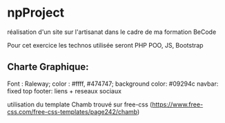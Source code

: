 # npProject
réalisation d'un site sur l'artisanat dans le cadre de ma formation BeCode

Pour cet exercice les technos utilisée seront PHP POO, JS, Bootstrap 

## Charte Graphique:

Font : Raleway;
color : #ffff, #474747;
background color: #09294c
navbar: fixed top 
footer: liens + reseaux sociaux

utilisation du template Chamb trouvé sur free-css (https://www.free-css.com/free-css-templates/page242/chamb)
